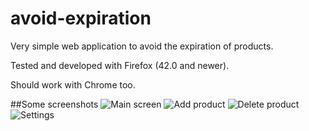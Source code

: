 # avoid-expiration
Very simple web application to avoid the expiration of products.

Tested and developed with Firefox (42.0 and newer).

Should work with Chrome too.

##Some screenshots
![Main screen](https://cloud.githubusercontent.com/assets/7469634/12122386/e63897a6-b3da-11e5-8660-17dd40ce4490.png)
![Add product](https://cloud.githubusercontent.com/assets/7469634/12122383/e626c756-b3da-11e5-88a2-f66350cb3abd.png)
![Delete product](https://cloud.githubusercontent.com/assets/7469634/12122384/e62c9c6c-b3da-11e5-834e-ca31cb8bfc36.png)
![Settings](https://cloud.githubusercontent.com/assets/7469634/12122385/e63201de-b3da-11e5-9555-cf10d0e300f0.png)
